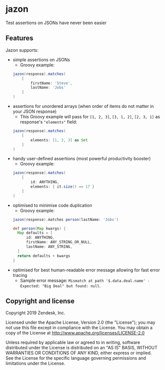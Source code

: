 # jazon
Test assertions on JSONs have never been easier

## Features
Jazon supports:
* simple assertions on JSONs
    * Groovy example: 
    ```groovy
    jazon(response).matches(
        [
            firstName: 'Steve', 
            lastName: 'Jobs'
        ]
    )
    ```
* assertions for unordered arrays (when order of items do not matter in your JSON response)
    * This Groovy example will pass for `[1, 2, 3]`, `[3, 1, 2]`, `[2, 3, 1]` as response's `"elements"` field: 
    ```groovy
    jazon(response).matches(
        [
            elements: [1, 2, 3] as Set
        ]
    )
    ```
* handy user-defined assertions (most powerful productivity booster)
    * Groovy example:
    ```groovy
    jazon(response).matches(
        [
            id: ANYTHING,
            elements: { it.size() == 17 }  
        ]
    )
    ```
* optimised to minimise code duplication
    * Groovy example:
    ```groovy
    jazon(response).matches person(lastName: 'Jobs')
    ```
    ```groovy
    def person(Map kwargs) {
      Map defaults = [
          id: ANYTHING,
          firstName: ANY_STRING_OR_NULL,
          lastName: ANY_STRING,
      ]
      return defaults + kwargs
    }
    ```     
* optimised for best human-readable error message allowing for fast error tracing
    * Sample error message: `Mismatch at path '$.data.deal.name' - Expected: "Big Deal" but found: null`. 
    
## Copyright and license
Copyright 2019 Zendesk, Inc.

Licensed under the Apache License, Version 2.0 (the "License"); you may not use this file except in compliance with the License.
You may obtain a copy of the License at
http://www.apache.org/licenses/LICENSE-2.0

Unless required by applicable law or agreed to in writing, software distributed under the License is distributed on an "AS IS" BASIS, WITHOUT WARRANTIES OR CONDITIONS OF ANY KIND, either express or implied. See the License for the specific language governing permissions and limitations under the License.

